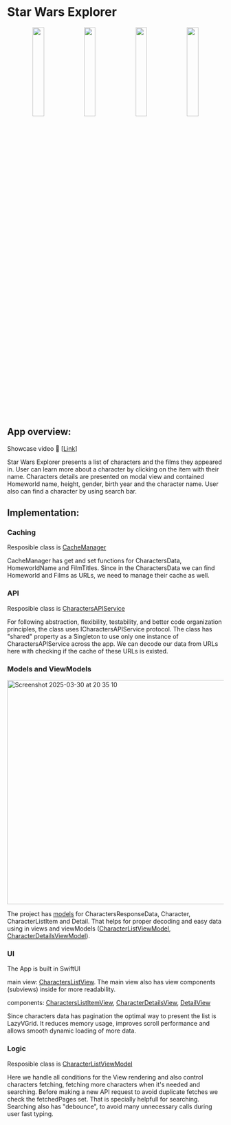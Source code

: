 # Star Wars Explorer

  <p align="center" width="100%"> 
    <img width="23%" src="https://github.com/user-attachments/assets/f2655601-2342-4301-baab-3ab8de90e1dd">
    <img width="23%" src="https://github.com/user-attachments/assets/77f7feac-23b2-4f00-bef1-94aeae9ce213">
    <img width="23%" src="https://github.com/user-attachments/assets/c5341dd4-3325-4358-afa8-068f03871362">
    <img width="23%" src="https://github.com/user-attachments/assets/5a0ddc99-444e-419f-8e87-b6c3283055b6">
  </p>

## App overview:
Showcase video :movie_camera: [[Link](https://drive.google.com/file/d/1V-KRpDyntNuhmI1qfjT5ZPpVJhqrDNcO/view?usp=sharing)]

Star Wars Explorer presents a list of characters and the films they appeared in. User can learn more about a character by clicking on the item with their name. Characters details are presented on modal view and contained Homeworld name, height, gender, birth year and the character name. User also can find a character by using search bar. 

## Implementation:

### Caching
Resposible class is [CacheManager](https://github.com/RozhinaNadya/star-wars-explorer/blob/main/StarWarsExplorer/Sources/CacheManager.swift)

CacheManager has get and set functions for CharactersData, HomeworldName and FilmTitles. Since in the CharactersData we can find Homeworld and Films as URLs, we need to manage their cache as well.

### API
Resposible class is [CharactersAPIService](https://github.com/RozhinaNadya/star-wars-explorer/blob/main/StarWarsExplorer/Sources/CharactersAPIService.swift)

For following abstraction, flexibility, testability, and better code organization principles, the class uses ICharactersAPIService protocol. The class has "shared" property as a Singleton to use only one instance of CharactersAPIService across the app. We can decode our data from URLs here with checking if the cache of these URLs is existed. 

### Models and ViewModels
<img width="520" alt="Screenshot 2025-03-30 at 20 35 10" src="https://github.com/user-attachments/assets/5a377049-b9f2-4cd8-b2ca-9e54f79f1afd" />

The project has [models](https://github.com/RozhinaNadya/star-wars-explorer/tree/main/StarWarsExplorer/Models) for CharactersResponseData, Character, CharacterListItem and Detail. That helps for proper decoding and easy data using in views and viewModels ([CharacterListViewModel](https://github.com/RozhinaNadya/star-wars-explorer/blob/main/StarWarsExplorer/CharactersList/CharacterListViewModel.swift), [CharacterDetailsViewModel](https://github.com/RozhinaNadya/star-wars-explorer/blob/main/StarWarsExplorer/CharactersList/Components/CharacterDetails/CharacterDetailsViewModel.swift)).

### UI 
The App is built in SwiftUI

main view: [CharactersListView](https://github.com/RozhinaNadya/star-wars-explorer/blob/main/StarWarsExplorer/CharactersList/CharactersListView.swift). The main view also has view components (subviews) inside for more readability. 

components: [CharactersListItemView](https://github.com/RozhinaNadya/star-wars-explorer/blob/main/StarWarsExplorer/CharactersList/Components/CharactersListItem/CharactersListItemView.swift), [CharacterDetailsView](https://github.com/RozhinaNadya/star-wars-explorer/blob/main/StarWarsExplorer/CharactersList/Components/CharacterDetails/CharacterDetailsView.swift), [DetailView](https://github.com/RozhinaNadya/star-wars-explorer/blob/main/StarWarsExplorer/CharactersList/Components/CharacterDetails/CharacterDetail/DetailView.swift)

Since characters data has pagination the optimal way to present the list is LazyVGrid. It reduces memory usage, improves scroll performance and allows smooth dynamic loading of more data.

### Logic
Resposible class is [CharacterListViewModel](https://github.com/RozhinaNadya/star-wars-explorer/blob/main/StarWarsExplorer/CharactersList/CharacterListViewModel.swift)

Here we handle all conditions for the View rendering and also control characters fetching, fetching more characters when it's needed and searching. Before making a new API request to avoid duplicate fetches we check the fetchedPages set. That is specially helpfull for searching. Searching also has "debounce", to avoid many unnecessary calls during user fast typing.
